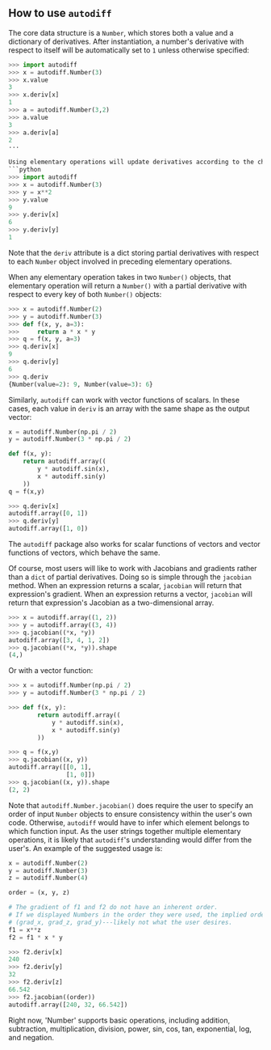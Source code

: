 ## How to use `autodiff`

The core data structure is a `Number`, which stores both a value and a dictionary of derivatives. After instantiation, a number's derivative with respect to itself will be automatically set to `1` unless otherwise specified:

```python
>>> import autodiff
>>> x = autodiff.Number(3)
>>> x.value
3
>>> x.deriv[x]
1
>>> a = autodiff.Number(3,2)
>>> a.value
3
>>> a.deriv[a]
2
···

Using elementary operations will update derivatives according to the chain rule:
```python
>>> import autodiff
>>> x = autodiff.Number(3)
>>> y = x**2
>>> y.value
9
>>> y.deriv[x]
6
>>> y.deriv[y]
1
```

Note that the `deriv` attribute is a dict storing partial derivatives with respect to each `Number` object involved in preceding elementary operations. 

When any elementary operation takes in two `Number()` objects, that elementary operation will return a `Number()` with a partial derivative with respect to every key of both `Number()` objects:

```python
>>> x = autodiff.Number(2)
>>> y = autodiff.Number(3)
>>> def f(x, y, a=3):
>>>     return a * x * y
>>> q = f(x, y, a=3)
>>> q.deriv[x]
9
>>> q.deriv[y]
6
>>> q.deriv
{Number(value=2): 9, Number(value=3): 6}
```

Similarly, `autodiff` can work with vector functions of scalars. In these cases, each value in `deriv` is an array with the same shape as the output vector:

```python
x = autodiff.Number(np.pi / 2)
y = autodiff.Number(3 * np.pi / 2)

def f(x, y):
    return autodiff.array((
        y * autodiff.sin(x),
        x * autodiff.sin(y)
    ))
q = f(x,y)
```
```python
>>> q.deriv[x]
autodiff.array([0, 1])
>>> q.deriv[y]
autodiff.array([1, 0])
```

The `autodiff` package also works for scalar functions of vectors and vector functions of vectors, which behave the same.

Of course, most users will like to work with Jacobians and gradients rather than a `dict` of partial derivatives. Doing so is simple through the `jacobian` method. When an expression returns a scalar, `jacobian` will return that expression's gradient. When an expression returns a vector, `jacobian` will return that expression's Jacobian as a two-dimensional array.

```python
>>> x = autodiff.array((1, 2))
>>> y = autodiff.array((3, 4))
>>> q.jacobian((*x, *y))
autodiff.array([3, 4, 1, 2])
>>> q.jacobian((*x, *y)).shape
(4,)
```

Or with a vector function:
```python
>>> x = autodiff.Number(np.pi / 2)
>>> y = autodiff.Number(3 * np.pi / 2)

>>> def f(x, y):
        return autodiff.array((
            y * autodiff.sin(x),
            x * autodiff.sin(y)
        ))

>>> q = f(x,y)
>>> q.jacobian((x, y))
autodiff.array([[0, 1],
                [1, 0]])
>>> q.jacobian((x, y)).shape
(2, 2)
```
Note that `autodiff.Number.jacobian()` does require the user to specify an order of input `Number` objects to ensure consistency within the user's own code. Otherwise, `autodiff` would have to infer which element belongs to which function input. As the user strings together multiple elementary operations, it is likely that `autodiff`'s understanding would differ from the user's. An example of the suggested usage is:

```python
x = autodiff.Number(2)
y = autodiff.Number(3)
z = autodiff.Number(4)

order = (x, y, z)

# The gradient of f1 and f2 do not have an inherent order.
# If we displayed Numbers in the order they were used, the implied order would be
# (grad_x, grad_z, grad_y)---likely not what the user desires.
f1 = x**z
f2 = f1 * x * y
```
```python
>>> f2.deriv[x]
240
>>> f2.deriv[y]
32
>>> f2.deriv[z]
66.542
>>> f2.jacobian((order))
autodiff.array([240, 32, 66.542])
```

Right now, 'Number' supports basic operations, including addition, subtraction, multiplication, division, power, sin, cos, tan, exponential, log, and negation. 
